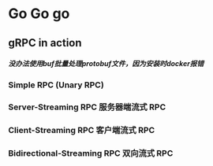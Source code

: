 Go Go go
========


## gRPC in action
 ##### 没办法使用buf批量处理protobuf文件，因为安装时docker报错
### Simple RPC (Unary RPC)
### Server-Streaming RPC 服务器端流式 RPC
### Client-Streaming RPC 客户端流式 RPC
### Bidirectional-Streaming RPC 双向流式 RPC
